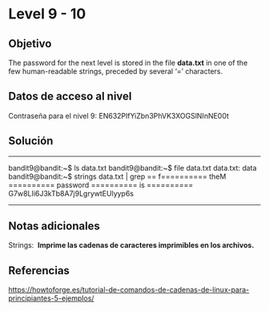 # Level 9 - 10

## Objetivo
The password for the next level is stored in the file **data.txt** in one of the few human-readable strings, preceded by several ‘=’ characters.

## Datos de acceso al nivel
Contraseña para el nivel 9: EN632PlfYiZbn3PhVK3XOGSlNInNE00t

## Solución
---
bandit9@bandit:~$ ls
data.txt
bandit9@bandit:~$ file data.txt
data.txt: data
bandit9@bandit:~$ strings data.txt | grep ==
f========== theM
========== password
========== is
========== G7w8LIi6J3kTb8A7j9LgrywtEUlyyp6s

---
## Notas adicionales
Strings:  **Imprime las cadenas de caracteres imprimibles en los archivos.**

## Referencias
https://howtoforge.es/tutorial-de-comandos-de-cadenas-de-linux-para-principiantes-5-ejemplos/

